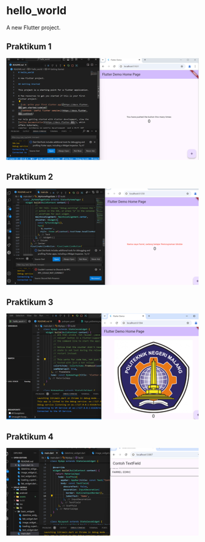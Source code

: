 # hello_world

A new Flutter project.

## Praktikum 1

![Screenshot hello_world](assets/img/img01.png)

## Praktikum 2

![Screenshot hello_world](assets/img/img02.png)

## Praktikum 3

![Screenshot hello_world](assets/img/img03.png)
## Praktikum 4

![Screenshot hello_world](assets/img/img05.png)